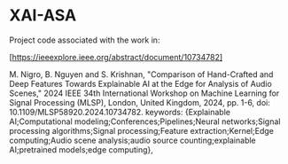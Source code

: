 # XAI-ASA

Project code associated with the work in:

[https://ieeexplore.ieee.org/abstract/document/10734782]

M. Nigro, B. Nguyen and S. Krishnan, "Comparison of Hand-Crafted and Deep Features Towards Explainable AI at the Edge for Analysis of Audio Scenes," 2024 IEEE 34th International Workshop on Machine Learning for Signal Processing (MLSP), London, United Kingdom, 2024, pp. 1-6, doi: 10.1109/MLSP58920.2024.10734782. keywords: {Explainable AI;Computational modeling;Conferences;Pipelines;Neural networks;Signal processing algorithms;Signal processing;Feature extraction;Kernel;Edge computing;Audio scene analysis;audio source counting;explainable AI;pretrained models;edge computing},

